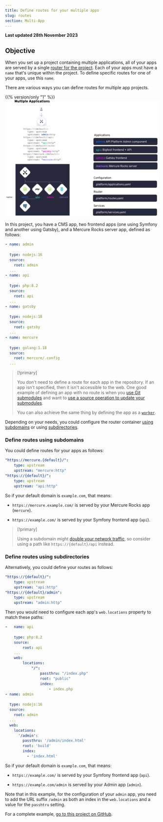 ```yaml
---
title: Define routes for your multiple apps
slug: routes
section: Multi-App
---
```


**Last updated 28th November 2023**



## Objective  

When you set up a project containing multiple applications,
all of your apps are served by a single [router for the project](../../define-routes).
Each of your apps must have a `name` that's unique within the project.
To define specific routes for one of your apps, use this `name`.

There are various ways you can define routes for multiple app projects.

{{% version/only "1" %}}
![Diagram of a project containing multiple apps](images/multiple-app.png "0.5")


In this project, you have a CMS app, two frontend apps (one using Symfony and another using Gatsby),
and a Mercure Rocks server app, defined as follows:


```yaml {configFile="apps"}
- name: admin

  type: nodejs:16
  source:
    root: admin
  ...
- name: api

  type: php:8.2
  source:
    root: api
  ...
- name: gatsby

  type: nodejs:18
  source:
    root: gatsby
  ...
- name: mercure

  type: golang:1.18
  source:
    root: mercure/.config
  ...
```


> [!primary]  
> 
> You don't need to define a route for each app in the repository.
> If an app isn't specified, then it isn't accessible to the web.
> One good example of defining an app with no route is when you [use Git submodules](/create-apps/multi-app/project-structure.html#split-your-code-source-into-multiple-git-submodule-repositories) and want to [use a source operation to update your submodules](/development/submodules.html#update-submodules).
> 
> You can also achieve the same thing by defining the app as a [`worker`](../app-reference.md#workers).
> 
> 

Depending on your needs, you could configure the router container
[using subdomains](#define-routes-using-subdomains) or using [subdirectories](#define-routes-using-subdirectories).

### Define routes using subdomains

You could define routes for your apps as follows:


```yaml {configFile="routes"}
"https://mercure.{default}/":
    type: upstream
    upstream: "mercure:http"
"https://{default}/":
    type: upstream
    upstream: "api:http"
```


So if your default domain is `example.com`, that means:

- `https://mercure.example.com/` is served by your Mercure Rocks app (`mercure`).

- `https://example.com/` is served by your Symfony frontend app (`api`).


> [!primary]  
> 
> Using a subdomain might [double your network traffic](https://nickolinger.com/blog/2021-08-04-you-dont-need-that-cors-request/),
> so consider using a path like `https://{default}/api` instead.
> 
> 

### Define routes using subdirectories

Alternatively, you could define your routes as follows:


```yaml {configFile="routes"}
"https://{default}/":
    type: upstream
    upstream: "api:http"
"https://{default}/admin":
    type: upstream
    upstream: "admin:http"
```



Then you would need to configure each app's `web.locations` property to match these paths:


```yaml {configFile="apps"}
-   name: api

    type: php:8.2
    source:
        root: api
    ...
    web:
        locations:
            "/":
                passthru: "/index.php"
                root: "public"
                index:
                    - index.php
- name: admin

  type: nodejs:16
  source:
    root: admin
  ...
  web:
    locations:
      '/admin':
        passthru: '/admin/index.html'
        root: 'build'
        index:
          - 'index.html'
```


So if your default domain is `example.com`, that means:

- `https://example.com/` is served by your Symfony frontend app (`api`).

- `https://example.com/admin` is served by your Admin app (`admin`).


Note that in this example, for the configuration of your `admin` app,
you need to add the URL suffix `/admin` as both an index in the `web.locations` and a value for the `passhtru` setting.

For a complete example, [go to this project on GitHub](https://github.com/platformsh-templates/bigfoot-multiapp/tree/submodules-root-subfolders-applications).
